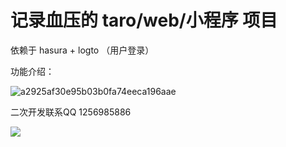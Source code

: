 # 记录血压的 taro/web/小程序 项目

依赖于  hasura + logto （用户登录）


功能介绍：


![a2925af30e95b03b0fa74eeca196aae](https://github.com/user-attachments/assets/995f18f8-b5c9-4343-ac26-1a960131ac3f)


二次开发联系QQ 1256985886    

![](https://ghproxy.net/https://raw.githubusercontent.com/zuohuadong/imgbed/main/pic/68747470733a2f2f7069632e646f776e6b2e63632f6974656d2f3566386336633334316364316262623836623732666339612e6a7067.jpg)
